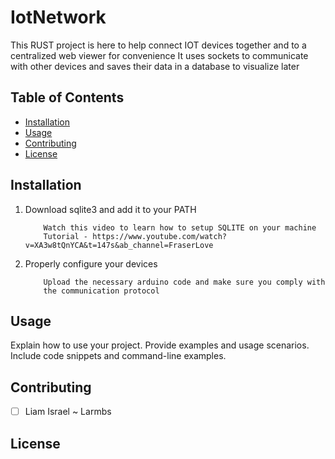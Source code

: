 # IotNetwork

This RUST project is here to help connect IOT devices together and to
a centralized web viewer for convenience
It uses sockets to communicate with other devices and saves
their data in a database to visualize later

## Table of Contents

- [Installation](#installation)
- [Usage](#usage)
- [Contributing](#contributing)
- [License](#license)

## Installation

1. Download sqlite3 and add it to your PATH
    ```
        Watch this video to learn how to setup SQLITE on your machine
        Tutorial - https://www.youtube.com/watch?v=XA3w8tQnYCA&t=147s&ab_channel=FraserLove
    ```

2. Properly configure your devices
    ```
        Upload the necessary arduino code and make sure you comply with
        the communication protocol
    ```

## Usage

Explain how to use your project. Provide examples and usage scenarios. Include code snippets and command-line examples.

## Contributing

- [ ] Liam Israel ~ Larmbs

## License